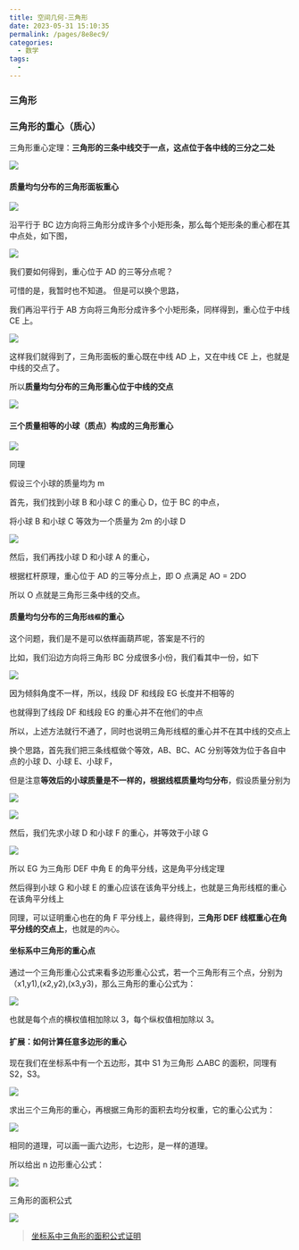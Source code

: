 ```yaml
---
title: 空间几何-三角形
date: 2023-05-31 15:10:35
permalink: /pages/8e8ec9/
categories:
  - 数学
tags:
  - 
---
```

### 三角形

### 三角形的重心（质心）

三角形重心定理：**三角形的三条中线交于一点，这点位于各中线的三分之二处**

![](https://raw.gitmirror.com/GanChuanYin/picture/main/blog/20230531153501.png)

#### 质量均匀分布的三角形面板重心

![](https://raw.gitmirror.com/GanChuanYin/picture/main/blog/20230531151656.png)

沿平行于 BC 边方向将三角形分成许多个小矩形条，那么每个矩形条的重心都在其中点处，如下图，

![](https://raw.gitmirror.com/GanChuanYin/picture/main/blog/20230531151752.png)

我们要如何得到，重心位于 AD 的三等分点呢？

可惜的是，我暂时也不知道。 但是可以换个思路，

我们再沿平行于 AB 方向将三角形分成许多个小矩形条，同样得到，重心位于中线 CE 上。

![](https://raw.gitmirror.com/GanChuanYin/picture/main/blog/20230531151847.png)

这样我们就得到了，三角形面板的重心既在中线 AD 上，又在中线 CE 上，也就是中线的交点了。

所以**质量均匀分布的三角形重心位于中线的交点**

![](https://raw.gitmirror.com/GanChuanYin/picture/main/blog/20230531151010.png)

#### 三个质量相等的小球（质点）构成的三角形重心

![](https://raw.gitmirror.com/GanChuanYin/picture/main/blog/20230531152116.png)

同理

假设三个小球的质量均为 m

首先，我们找到小球 B 和小球 C 的重心 D，位于 BC 的中点，

将小球 B 和小球 C 等效为一个质量为 2m 的小球 D

![](https://raw.gitmirror.com/GanChuanYin/picture/main/blog/20230531152149.png)

然后，我们再找小球 D 和小球 A 的重心，

根据杠杆原理，重心位于 AD 的三等分点上，即 O 点满足 AO = 2DO

所以 O 点就是三角形三条中线的交点。

#### 质量均匀分布的三角形`线框`的重心

这个问题，我们是不是可以依样画葫芦呢，答案是不行的

比如，我们沿边方向将三角形 BC 分成很多小份，我们看其中一份，如下

![](https://raw.gitmirror.com/GanChuanYin/picture/main/blog/20230531154736.png)

因为倾斜角度不一样，所以，线段 DF 和线段 EG 长度并不相等的

也就得到了线段 DF 和线段 EG 的重心并不在他们的中点

所以，上述方法就行不通了，同时也说明三角形线框的重心并不在其中线的交点上

换个思路，首先我们把三条线框做个等效，AB、BC、AC 分别等效为位于各自中点的小球 D、小球 E、小球 F，

但是注意**等效后的小球质量是不一样的，根据线框质量均匀分布**，假设质量分别为

![](https://raw.gitmirror.com/GanChuanYin/picture/main/blog/20230531155227.png)

![](https://raw.gitmirror.com/GanChuanYin/picture/main/blog/20230531154606.png)

然后，我们先求小球 D 和小球 F 的重心，并等效于小球 G

![](https://raw.gitmirror.com/GanChuanYin/picture/main/blog/20230531155300.png)

所以 EG 为三角形 DEF 中角 E 的角平分线，这是角平分线定理

然后得到小球 G 和小球 E 的重心应该在该角平分线上，也就是三角形线框的重心在该角平分线上

同理，可以证明重心也在的角 F 平分线上，最终得到，**三角形 DEF 线框重心在角平分线的交点上**，也就是的`内心`。

#### 坐标系中三角形的重心点

通过一个三角形重心公式来看多边形重心公式，若一个三角形有三个点，分别为（x1,y1),(x2,y2),(x3,y3)，那么三角形的重心公式为：

![](https://raw.gitmirror.com/GanChuanYin/picture/main/blog/20230531164512.png)

也就是每个点的横权值相加除以 3，每个纵权值相加除以 3。

#### 扩展：如何计算任意多边形的重心

现在我们在坐标系中有一个五边形，其中 S1 为三角形 △ABC 的面积，同理有 S2，S3。

![](https://raw.gitmirror.com/GanChuanYin/picture/main/blog/20230531163933.png)

求出三个三角形的重心，再根据三角形的面积去均分权重，它的重心公式为：

![](https://raw.gitmirror.com/GanChuanYin/picture/main/blog/20230531164553.png)

相同的道理，可以画一画六边形，七边形，是一样的道理。

所以给出 n 边形重心公式：

![](https://raw.gitmirror.com/GanChuanYin/picture/main/blog/20230531164749.png)

三角形的面积公式

![](2023-05-31-17-00-00.png)

> [坐标系中三角形的面积公式证明](https://wangjiezhe.com/posts/2021-03-20-Square-of-triangle/)
